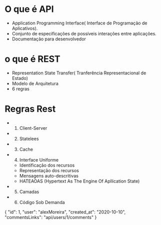 # O que é API

* Application Programming Interface( Interface de Programação de Aplicativos).
* Conjunto de especificações de possíveis interações entre aplicações.
* Documentação para desenvolvedor

# o que é REST

* Representation State Transfer( Tranferência Representacional de Estado)
* Modelo de Arquitetura
* 6 regras

# Regras Rest

* 1) Client-Server
* 2) Statelees
* 3) Cache
* 4) Interface Uniforme
    - Identificação dos recursos
    - Representação dos recursos
    - Mensagens auto-descritivas
    - HATEAOAS (Hypertext As The Engine Of Apllication State)
* 5) Camadas
* 6) Código Sob Demanda

{
    "id": 1,
    "user": "alexMoreira",
    "created_at": "2020-10-10",
    "commentsLinks": "api/users/1/comments"
}